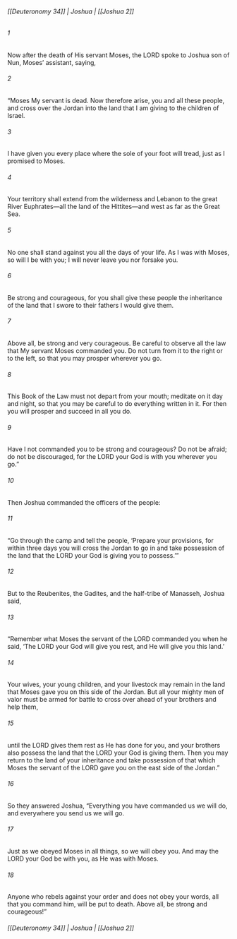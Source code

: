 ###### [[Deuteronomy 34]] | Joshua | [[Joshua 2]]

###### 1
Now after the death of His servant Moses, the LORD spoke to Joshua son of Nun, Moses’ assistant, saying,
###### 2
“Moses My servant is dead. Now therefore arise, you and all these people, and cross over the Jordan into the land that I am giving to the children of Israel.
###### 3
I have given you every place where the sole of your foot will tread, just as I promised to Moses.
###### 4
Your territory shall extend from the wilderness and Lebanon to the great River Euphrates—all the land of the Hittites—and west as far as the Great Sea.
###### 5
No one shall stand against you all the days of your life. As I was with Moses, so will I be with you; I will never leave you nor forsake you.
###### 6
Be strong and courageous, for you shall give these people the inheritance of the land that I swore to their fathers I would give them.
###### 7
Above all, be strong and very courageous. Be careful to observe all the law that My servant Moses commanded you. Do not turn from it to the right or to the left, so that you may prosper wherever you go.
###### 8
This Book of the Law must not depart from your mouth; meditate on it day and night, so that you may be careful to do everything written in it. For then you will prosper and succeed in all you do.
###### 9
Have I not commanded you to be strong and courageous? Do not be afraid; do not be discouraged, for the LORD your God is with you wherever you go.”
###### 10
Then Joshua commanded the officers of the people:
###### 11
“Go through the camp and tell the people, ‘Prepare your provisions, for within three days you will cross the Jordan to go in and take possession of the land that the LORD your God is giving you to possess.’”
###### 12
But to the Reubenites, the Gadites, and the half-tribe of Manasseh, Joshua said,
###### 13
“Remember what Moses the servant of the LORD commanded you when he said, ‘The LORD your God will give you rest, and He will give you this land.’
###### 14
Your wives, your young children, and your livestock may remain in the land that Moses gave you on this side of the Jordan. But all your mighty men of valor must be armed for battle to cross over ahead of your brothers and help them,
###### 15
until the LORD gives them rest as He has done for you, and your brothers also possess the land that the LORD your God is giving them. Then you may return to the land of your inheritance and take possession of that which Moses the servant of the LORD gave you on the east side of the Jordan.”
###### 16
So they answered Joshua, “Everything you have commanded us we will do, and everywhere you send us we will go.
###### 17
Just as we obeyed Moses in all things, so we will obey you. And may the LORD your God be with you, as He was with Moses.
###### 18
Anyone who rebels against your order and does not obey your words, all that you command him, will be put to death. Above all, be strong and courageous!”

###### [[Deuteronomy 34]] | Joshua | [[Joshua 2]]
